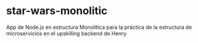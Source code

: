 # star-wars-monolitic
App de Node.js en estructura Monolítica para la práctica de la estructura de microservicios en el upskilling backend de Henry
